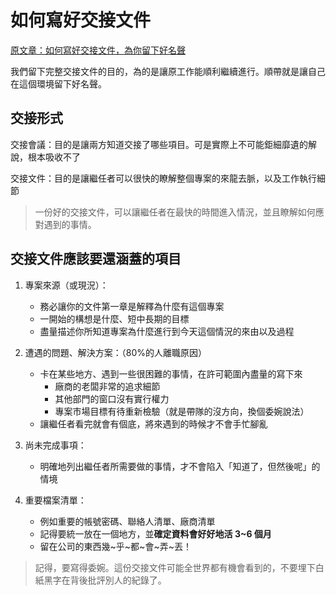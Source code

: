 # 如何寫好交接文件

[原文章：如何寫好交接文件，為你留下好名聲](https://medium.com/@upchen_/%E5%A6%82%E4%BD%95%E5%AF%AB%E5%A5%BD%E4%BA%A4%E6%8E%A5%E6%96%87%E4%BB%B6-%E7%82%BA%E4%BD%A0%E7%95%99%E4%B8%8B%E5%A5%BD%E5%90%8D%E8%81%B2-99a0085faa8e)

我們留下完整交接文件的目的，為的是讓原工作能順利繼續進行。順帶就是讓自己在這個環境留下好名聲。


## 交接形式

交接會議：目的是讓兩方知道交接了哪些項目。可是實際上不可能鉅細靡遺的解說，根本吸收不了

交接文件：目的是讓繼任者可以很快的瞭解整個專案的來龍去脈，以及工作執行細節



> 一份好的交接文件，可以讓繼任者在最快的時間進入情況，並且瞭解如何應對遇到的事情。



## 交接文件應該要還涵蓋的項目

1. 專案來源（或現況）：
   - 務必讓你的文件第一章是解釋為什麼有這個專案
   - 一開始的構想是什麼、短中長期的目標
   - 盡量描述你所知道專案為什麼進行到今天這個情況的來由以及過程
2. 遭遇的問題、解決方案：（80%的人離職原因）
   - 卡在某些地方、遇到一些很困難的事情，在許可範圍內盡量的寫下來
     - 廠商的老闆非常的追求細節
     - 其他部門的窗口沒有實行權力
     - 專案市場目標有待重新檢驗（就是帶隊的沒方向，換個委婉說法）
   - 讓繼任者看完就會有個底，將來遇到的時候才不會手忙腳亂

3. 尚未完成事項：
   - 明確地列出繼任者所需要做的事情，才不會陷入「知道了，但然後呢」的情境

4. 重要檔案清單：
   - 例如重要的帳號密碼、聯絡人清單、廠商清單
   - 記得要統一放在一個地方，並**確定資料會好好地活 3~6 個月**
   - 留在公司的東西幾~乎~都~會~弄~丟！



> 記得，要寫得委婉。這份交接文件可能全世界都有機會看到的，不要埋下白紙黑字在背後批評別人的紀錄了。
